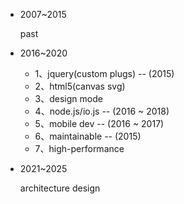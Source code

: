 * 2007~2015

  past
  
* 2016~2020

  - 1、jquery(custom plugs) -- (2015)
  - 2、html5(canvas svg)
  - 3、design mode
  - 4、node.js/io.js -- (2016 ~ 2018)
  - 5、mobile dev -- (2016 ~ 2017)
  - 6、maintainable -- (2015)
  - 7、high-performance
  
* 2021~2025

  architecture design
